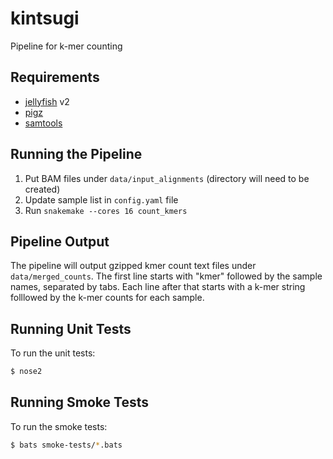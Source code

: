 # kintsugi
Pipeline for k-mer counting

## Requirements

* [jellyfish](https://github.com/gmarcais/Jellyfish) v2
* [pigz](https://zlib.net/pigz/)
* [samtools](http://www.htslib.org/)

## Running the Pipeline

1. Put BAM files under `data/input_alignments` (directory will need to be created)
1. Update sample list in `config.yaml` file
1. Run `snakemake --cores 16 count_kmers`

## Pipeline Output
The pipeline will output gzipped kmer count text files under `data/merged_counts`.  The first line starts with "kmer" followed by the sample names, separated by tabs.  Each line after that starts with a k-mer string folllowed by the k-mer counts for each sample.

## Running Unit Tests
To run the unit tests:

```bash
$ nose2
```

## Running Smoke Tests
To run the smoke tests:

```bash
$ bats smoke-tests/*.bats
```
